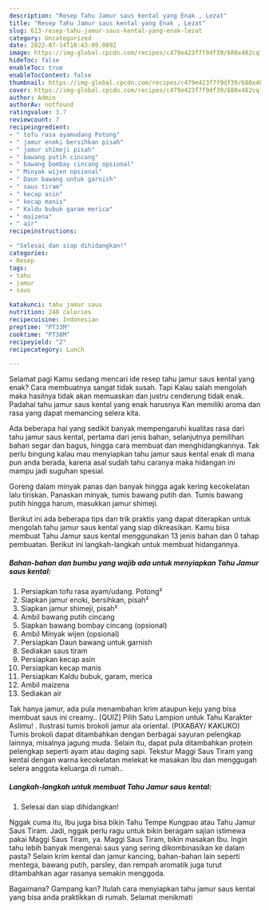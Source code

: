 ```yaml
---
description: "Resep Tahu Jamur saus kental yang Enak , Lezat"
title: "Resep Tahu Jamur saus kental yang Enak , Lezat"
slug: 613-resep-tahu-jamur-saus-kental-yang-enak-lezat
category: Uncategorized
date: 2022-07-14T10:43:09.009Z
image: https://img-global.cpcdn.com/recipes/c479e423f7f9df39/680x482cq70/tahu-jamur-saus-kental-foto-resep-utama.jpg
hideToc: false
enableToc: true
enableTocContent: false
thumbnail: https://img-global.cpcdn.com/recipes/c479e423f7f9df39/680x482cq70/tahu-jamur-saus-kental-foto-resep-utama.jpg
cover: https://img-global.cpcdn.com/recipes/c479e423f7f9df39/680x482cq70/tahu-jamur-saus-kental-foto-resep-utama.jpg
author: Admin
authorAv: notfound
ratingvalue: 3.7
reviewcount: 7
recipeingredient:
- " tofu rasa ayamudang Potong"
- " jamur enoki bersihkan pisah"
- " jamur shimeji pisah"
- " bawang putih cincang"
- " bawang bombay cincang opsional"
- " Minyak wijen opsional"
- " Daun bawang untuk garnish"
- " saus tiram"
- " kecap asin"
- " kecap manis"
- " Kaldu bubuk garam merica"
- " maizena"
- " air"
recipeinstructions:

- "Selesai dan siap dihidangkan!"
categories:
- Resep
tags:
- tahu
- jamur
- saus

katakunci: tahu jamur saus 
nutrition: 240 calories
recipecuisine: Indonesian
preptime: "PT33M"
cooktime: "PT38M"
recipeyield: "2"
recipecategory: Lunch

---
```



Selamat pagi Kamu sedang mencari ide resep tahu jamur saus kental yang enak? Cara membuatnya sangat tidak susah. Tapi Kalau salah mengolah maka hasilnya tidak akan memuaskan dan justru cenderung tidak enak. Padahal tahu jamur saus kental yang enak harusnya Kan memiliki aroma dan rasa yang dapat memancing selera kita.


Ada beberapa hal yang sedikit banyak mempengaruhi kualitas rasa dari tahu jamur saus kental, pertama dari jenis bahan, selanjutnya pemilihan bahan segar dan bagus, hingga cara membuat dan menghidangkannya. Tak perlu bingung kalau mau menyiapkan tahu jamur saus kental enak di mana pun anda berada, karena asal sudah tahu caranya maka hidangan ini mampu jadi suguhan spesial.

Goreng dalam minyak panas dan banyak hingga agak kering kecokelatan lalu tiriskan. Panaskan minyak, tumis bawang putih dan. Tumis bawang putih hingga harum, masukkan jamur shimeji.


Berikut ini ada beberapa tips dan trik praktis yang dapat diterapkan untuk mengolah tahu jamur saus kental yang siap dikreasikan. Kamu bisa membuat Tahu Jamur saus kental menggunakan 13 jenis bahan dan 0 tahap pembuatan. Berikut ini langkah-langkah untuk membuat hidangannya.

<!--inarticleads1-->

##### Bahan-bahan dan bumbu yang wajib ada untuk menyiapkan Tahu Jamur saus kental:

1. Persiapkan  tofu rasa ayam/udang. Potong²
1. Siapkan  jamur enoki, bersihkan, pisah²
1. Siapkan  jamur shimeji, pisah²
1. Ambil  bawang putih cincang
1. Siapkan  bawang bombay cincang (opsional)
1. Ambil  Minyak wijen (opsional)
1. Persiapkan  Daun bawang untuk garnish
1. Sediakan  saus tiram
1. Persiapkan  kecap asin
1. Persiapkan  kecap manis
1. Persiapkan  Kaldu bubuk, garam, merica
1. Ambil  maizena
1. Sediakan  air


Tak hanya jamur, ada pula menambahan krim ataupun keju yang bisa membuat saus ini creamy.. [QUIZ] Pilih Satu Lampion untuk Tahu Karakter Aslimu! . Ilustrasi tumis brokoli jamur ala oriental. (PIXABAY/ KAKUKO) Tumis brokoli dapat ditambahkan dengan berbagai sayuran pelengkap lainnya, misalnya jagung muda. Selain itu, dapat pula ditambahkan protein pelengkap seperti ayam atau daging sapi. Tekstur Maggi Saus Tiram yang kental dengan warna kecokelatan melekat ke masakan Ibu dan menggugah selera anggota keluarga di rumah.. 

<!--inarticleads2-->

##### Langkah-langkah untuk membuat Tahu Jamur saus kental:


1. Selesai dan siap dihidangkan!

Nggak cuma itu, Ibu juga bisa bikin Tahu Tempe Kungpao atau Tahu Jamur Saus Tiram. Jadi, nggak perlu ragu untuk bikin beragam sajian istimewa pakai Maggi Saus Tiram, ya. Maggi Saus Tiram, bikin masakan Ibu. Ingin tahu lebih banyak mengenai saus yang sering dikombinasikan ke dalam pasta? Selain krim kental dan jamur kancing, bahan-bahan lain seperti mentega, bawang putih, parsley, dan rempah aromatik juga turut ditambahkan agar rasanya semakin menggoda. 

Bagaimana? Gampang kan? Itulah cara menyiapkan tahu jamur saus kental yang bisa anda praktikkan di rumah. Selamat menikmati
